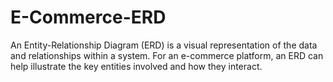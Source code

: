 # E-Commerce-ERD
 An Entity-Relationship Diagram (ERD) is a visual representation of the data and relationships within a system. For an e-commerce platform, an ERD can help illustrate the key entities involved and how they interact.
